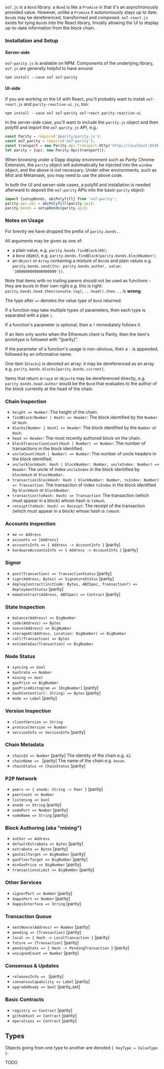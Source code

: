 `oo7.js` is a `Bond` library: a `Bond` is like a `Promise` in that it's an asynchronously provided value. However, unlike a `Promise` it autonomously stays up to date. `Bond`s may be dereferenced, transformed and composed. `oo7-react.js` exists for tying `Bond`s into the React library, trivially allowing the UI to display up-to-date information from the block chain.

### Installation and Setup

#### Server-side

`oo7-parity.js` is available on NPM. Components of the underlying library, `oo7.js` are generally helpful to have around:

   `npm install --save oo7 oo7-parity`

#### UI-side

If you are working on the UI with React, you'll probably want to install `oo7-react.js` and `parity-reactive-ui.js`, too:

   `npm install --save oo7 oo7-parity oo7-react parity-reactive-ui`

In the server-side case, you'll want to include the `parity.js` object and then polyfill and import the `oo7-parity.js` API, e.g.:

```js
const Parity = require('@parity/parity.js');
const oo7_parity = require('oo7-parity');
const transport = new Parity.Api.Transport.Http('http://localhost:8545');
let parity = {api: new Parity.Api(transport)};
```

When browsing under a Dapp display environment such as Parity Chrome Extension, the `parity` object will automatically be injected into the `window` object, and the above is not necessary. Under other environments, such as Mist and Metamask, you may need to use the above code.

In both the UI and server-side cases, a polyfill and installation is needed afterward to deposit the `oo7-parity` APIs into the basic `parity` object:

```js
import {setupBonds, abiPolyfill} from 'oo7-parity';
parity.api.abi = abiPolyfill(parity.api);
parity.bonds = setupBonds(parity.api);
```

### Notes on Usage

For brevity we have dropped the prefix of `parity.bonds.`.

All arguments may be given as one of:
- a plain value, e.g. `parity.bonds.findBlock(69)`;
- a `Bond` object, e.g. `parity.bonds.findBlock(parity.bonds.blockNumber)`;
- an `Object` or `Array` containing a mixture of `Bond`s and plain values e.g. `parity.bonds.send({to: parity.bonds.author, value: '1000000000000000000'})`.

Note that items with no trailing parens should not be used as functions - they are `Bond`s in their own right e.g. this is right: `parity.bonds.head.then(console.log)`; `...head().then...` is **wrong**.

The type after `=>` denotes the value type of `Bond` returned.

If a function may take multiple types of parameters, then each type is separated with a pipe `|`.

If a function's parameter is optional, then a `?` immediately follows it.

If an item only works when the Ethereum client is Parity, then the item's prototype is followed with "[parity]".

If the parameter of a function's usage is non-obvious, then a `:` is appended, followed by an informative name.

One item (`blocks`) is denoted an array: it may be dereferenced as an array e.g. `parity.bonds.blocks[parity.bonds.current]`.

Items that return `Array`s or `Object`s may be dereferenced directly, e.g. `parity.bonds.head.author` would be the `Bond` that evaluates to the author of the block currently at the head of the chain.

### Chain Inspection
- `height => Number`: The height of the chain.
- `findBlock(Number | Hash) => Header`: The block identified by the `Number` or `Hash`.
- `blocks[Number | Hash] => Header`: The block identified by the `Number` or `Hash`.
- `head => Header`: The most recently authored block on the chain.
- `blockTransactionCount(Hash | Number) => Number`: The number of transactions in the block identified.
- `uncleCount(Hash | Number) => Number`: The number of uncle headers in the block identified.
- `uncle(blockHash: Hash | blockNumber: Number, uncleIndex: Number) => Header`: The uncle of index `uncleIndex` in the block identified by `blockHash` or `blockNumber`.
- `transaction(blockHash: Hash | blockNumber: Number, txIndex: Number) => Transaction`: The transaction of index `txIndex` in the block identified by `blockHash` or `blockNumber`.
- `transaction(txHash: Hash) => Transaction`: The transaction (which must appear in a block) whose hash is `txHash`.
- `receipt(txHash: Hash) => Receipt`: The receipt of the transaction (which must appear in a block) whose hash is `txHash`.

### Accounts Inspection
- `me => Address`
- `accounts => [Address]`
- `accountsInfo => { Address -> AccountInfo }` [parity]
- `hardwareAccountsInfo => { Address -> AccountInfo }` [parity]

### Signer
- `post(Transaction) => TransactionStatus` [parity]
- `sign(Address, Bytes) => SignatureStatus` [parity]
- `deployContract(initCode: Bytes, ABISpec, Transaction?) => DeploymentStatus` [parity]
- `makeContract(Address, ABISpec) => Contract` [parity]

### State Inspection
- `balance(Address) => BigNumber`
- `code(Address) => Bytes`
- `nonce(Address) => BigNumber`
- `storageAt(Address, Location: BigNumber) => BigNumber`
- `call(Transaction) => Bytes`
- `estimateGas(Transaction) => BigNumber`

### Node Status
- `syncing => bool`
- `hashrate => Number`
- `mining => bool`
- `gasPrice => BigNumber`
- `gasPriceHistogram => [BigNumber]` [parity]
- `hashContent(url: String) => Bytes` [parity]
- `mode => Label` [parity]

### Version Inspection
- `clientVersion => String`
- `protocolVersion => Number`
- `versionInfo => VersionInfo` [parity]

### Chain Metadata
- `chainId => Number` [parity] The identity of the chain e.g. `42`.
- `chainName => ` [parity] The name of the chain e.g. `kovan`.
- `chainStatus => ChainStatus` [parity]

### P2P Network
- `peers => { enode: String -> Peer }` [parity]
- `peerCount => Number`
- `listening => bool`
- `enode => String` [parity]
- `nodePort => Number` [parity]
- `nodeName => String` [parity]

### Block Authoring (aka "mining")
- `author => Address`
- `defaultExtraData => Bytes` [parity]
- `extraData => Bytes` [parity]
- `gasCeilTarget => BigNumber` [parity]
- `gasFloorTarget => BigNumber` [parity]
- `minGasPrice => BigNumber` [parity]
- `transactionsLimit => BigNumber` [parity]

### Other Services
- `signerPort => Number` [parity]
- `dappsPort => Number` [parity]
- `dappsInterface => String` [parity]

### Transaction Queue
- `nextNonce(Address) => Number` [parity]
- `pending => [Transaction]` [parity]
- `local => { Hash -> LocalTransaction }` [parity]
- `future => [Transaction]` [parity]
- `pendingStats => { Hash -> PendingTransaction }` [parity]
- `unsignedCount => Number` [parity]

### Consensus & Updates
- `releasesInfo => ` [parity]
- `consensusCapability => Label` [parity]
- `upgradeReady => bool` [parity_set]

### Basic Contracts
- `registry => Contract` [parity]
- `githubhint => Contract` [parity]
- `operations => Contract` [parity]

## Types

Objects going from one type to another are denoted `{ KeyType = ValueType }`.

TODO
